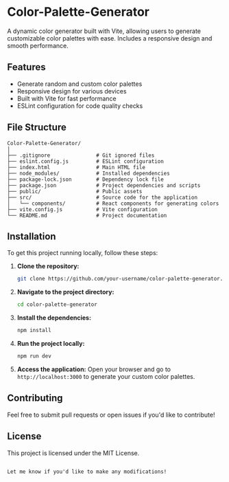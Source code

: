 # Color-Palette-Generator
A dynamic color generator built with Vite, allowing users to generate customizable color palettes with ease. Includes a responsive design and smooth performance.

## Features
- Generate random and custom color palettes
- Responsive design for various devices
- Built with Vite for fast performance
- ESLint configuration for code quality checks

## File Structure

```plaintext
Color-Palette-Generator/
│
├── .gitignore               # Git ignored files
├── eslint.config.js         # ESLint configuration
├── index.html               # Main HTML file
├── node_modules/            # Installed dependencies
├── package-lock.json        # Dependency lock file
├── package.json             # Project dependencies and scripts
├── public/                  # Public assets
├── src/                     # Source code for the application
│   └── components/          # React components for generating colors
├── vite.config.js           # Vite configuration
└── README.md                # Project documentation
```

## Installation

To get this project running locally, follow these steps:

1. **Clone the repository:**

   ```bash
   git clone https://github.com/your-username/color-palette-generator.git
   ```

2. **Navigate to the project directory:**

   ```bash
   cd color-palette-generator
   ```

3. **Install the dependencies:**

   ```bash
   npm install
   ```

4. **Run the project locally:**

   ```bash
   npm run dev
   ```

5. **Access the application:**
   Open your browser and go to `http://localhost:3000` to generate your custom color palettes.

## Contributing
Feel free to submit pull requests or open issues if you'd like to contribute!

## License
This project is licensed under the MIT License.
```

Let me know if you'd like to make any modifications!
